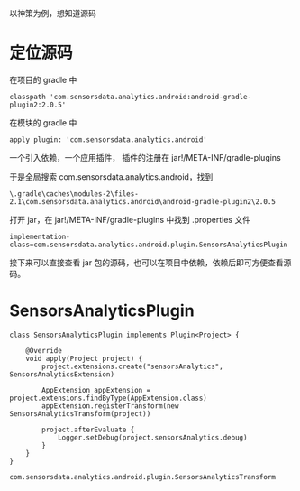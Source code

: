 以神策为例，想知道源码

# 定位源码
在项目的 gradle 中
    
    classpath 'com.sensorsdata.analytics.android:android-gradle-plugin2:2.0.5'
在模块的 gradle 中
    
    apply plugin: 'com.sensorsdata.analytics.android'
一个引入依赖，一个应用插件，
插件的注册在 jar!/META-INF/gradle-plugins

于是全局搜索 com.sensorsdata.analytics.android，找到

    \.gradle\caches\modules-2\files-2.1\com.sensorsdata.analytics.android\android-gradle-plugin2\2.0.5
    
    
打开 jar，在 jar!/META-INF/gradle-plugins 中找到 .properties 文件

    implementation-class=com.sensorsdata.analytics.android.plugin.SensorsAnalyticsPlugin
    
接下来可以直接查看 jar 包的源码，也可以在项目中依赖，依赖后即可方便查看源码。

# SensorsAnalyticsPlugin
    class SensorsAnalyticsPlugin implements Plugin<Project> {

        @Override
        void apply(Project project) {
            project.extensions.create("sensorsAnalytics", SensorsAnalyticsExtension)

            AppExtension appExtension = project.extensions.findByType(AppExtension.class)
            appExtension.registerTransform(new SensorsAnalyticsTransform(project))

            project.afterEvaluate {
                Logger.setDebug(project.sensorsAnalytics.debug)
            }
        }
    }

    com.sensorsdata.analytics.android.plugin.SensorsAnalyticsTransform
    
